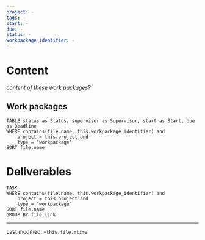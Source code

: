 ```yaml
---
project: -
tags: -
start: -
due: -
status: -
workpackage_identifier: - 
---
```


# Content
_content of these work packages?_

## Work packages
```dataview
TABLE status as Status, supervisor as Supervisor, start as Start, due as Deadline
WHERE contains(file.name, this.workpackage_identifier) and 
	project = this.project and
	type = "workpackage" 
SORT file.name
```

# Deliverables
```dataview
TASK
WHERE contains(file.name, this.workpackage_identifier) and 
	project = this.project and
	type = "workpackage" 
SORT file.name 
GROUP BY file.link
```

___
Last modified: `=this.file.mtime`
